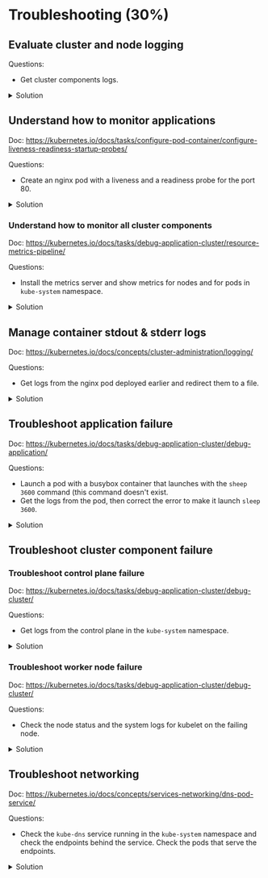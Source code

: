 # Troubleshooting (30%)

## Evaluate cluster and node logging

Questions:
- Get cluster components logs.

<details><summary>Solution</summary>
<p>

Logs depend on how your cluster was deployed.

For our deployment done in [Cluster Architecture, Installation & Configuration](https://github.com/alijahnas/CKA-practice-exercises/blob/master/cluster-architecture-installation-configuration.md) here is how to get logs.

```bash
# Kubelet on all nodes
sudo journalctl -u kubelet

# API server
kubectl -n kube-system logs kube-apiserver-k8s-controlplane

# Controller Manager
kubectl -n kube-system logs kube-controller-manager-k8s-controlplane

# Scheduler
kubectl -n kube-system logs kube-scheduler-k8s-controlplane

```

</p>
</details>

## Understand how to monitor applications

Doc: https://kubernetes.io/docs/tasks/configure-pod-container/configure-liveness-readiness-startup-probes/

Questions:
- Create an nginx pod with a liveness and a readiness probe for the port 80.

<details><summary>Solution</summary>
<p>

pod-ness.yaml:
```yaml
apiVersion: v1
kind: Pod
metadata:
  name: nginx
  labels:
    run: nginx
spec:
  containers:
  - name: nginx
    image: nginx:latest
    readinessProbe:
      httpGet:
        path: /
        port: 80
      initialDelaySeconds: 5
      periodSeconds: 5
    livenessProbe:
      httpGet:
        path: /
        port: 80
```

```bash
kubectl apply -f pod-ness.yaml
kubectl describe pods nginx
...
    Liveness:       http-get http://:80/ delay=0s timeout=1s period=10s #success=1 #failure=3
    Readiness:      http-get http://:80/ delay=5s timeout=1s period=5s #success=1 #failure=3
...

```

</p>
</details>

### Understand how to monitor all cluster components

Doc: https://kubernetes.io/docs/tasks/debug-application-cluster/resource-metrics-pipeline/

Questions:
- Install the metrics server and show metrics for nodes and for pods in `kube-system` namespace.

<details><summary>Solution</summary>
<p>

```bash
git clone https://github.com/kubernetes-sigs/metrics-server
# Add --kubelet-insecure-tls to metrics-server/manifests/base/deployment.yaml if necessary
...
      containers:
      - name: metrics-server
        image: gcr.io/k8s-staging-metrics-server/metrics-server:master
        imagePullPolicy: IfNotPresent
        args:
          - --cert-dir=/tmp
          - --secure-port=443
          - --kubelet-preferred-address-types=InternalIP,ExternalIP,Hostname
          - --kubelet-use-node-status-port
          - --metric-resolution=15s
          - --kubelet-insecure-tls
...

# Deploy the metrics server
kubectl apply -k metrics-server/manifests/base/

# Wait for the server to get metrics and show them
kubectl top nodes
NAME               CPU(cores)   CPU%   MEMORY(bytes)   MEMORY%
k8s-controlplane   271m         13%    1075Mi          28%
k8s-node-1         115m         5%     636Mi           33%
k8s-node-2         97m          4%     564Mi           29%

kubectl top pods -n kube-system
NAME                                       CPU(cores)   MEMORY(bytes)
coredns-558bd4d5db-6cdkr                   6m           11Mi
coredns-558bd4d5db-k9qxs                   5m           19Mi
etcd-k8s-controlplane                      27m          71Mi
kube-apiserver-k8s-controlplane            112m         312Mi
kube-controller-manager-k8s-controlplane   34m          56Mi
kube-flannel-ds-nr5ms                      4m           11Mi
kube-flannel-ds-vl79c                      5m           13Mi
kube-flannel-ds-xvp8z                      7m           14Mi
kube-proxy-jjvc9                           2m           20Mi
kube-proxy-mwwnn                           1m           17Mi
kube-proxy-wr4v7                           1m           21Mi
kube-scheduler-k8s-controlplane            8m           18Mi
metrics-server-ffc48cc6c-g92v8             6m           16Mi
```

</p>
</details>

## Manage container stdout & stderr logs

Doc: https://kubernetes.io/docs/concepts/cluster-administration/logging/

Questions:
- Get logs from the nginx pod deployed earlier and redirect them to a file.

<details><summary>Solution</summary>
<p>

```bash
kubectl logs nginx > nginx.log
```

</p>
</details>

## Troubleshoot application failure

Doc: https://kubernetes.io/docs/tasks/debug-application-cluster/debug-application/

Questions:
- Launch a pod with a busybox container that launches with the `sheep 3600` command (this command doesn't exist.
- Get the logs from the pod, then correct the error to make it launch `sleep 3600`.

<details><summary>Solution</summary>
<p>

podfail.yaml:
```yaml
apiVersion: v1
kind: Pod
metadata:
  labels:
    run: podfail
  name: podfail
spec:
  containers:
  - image: busybox:latest
    name: podfail
    args:
      - sheep
      - "3600"
```

```bash
kubectl apply -f podfail.yaml

kubectl describe pods podfail
...
Warning  Failed     5s (x2 over 6s)  kubelet            Error: failed to create containerd task: OCI runtime create failed: container_linux.go:367: starting container process caused: exec: "sheep": executable file not found in $PATH: unknown
...

kubectl delete -f podfail.yaml
# Change sheep to sleep
kubectl apply -f podfail.yaml
...
Normal  Started    4s    kubelet            Started container podfail #Not failing anymore
...
```

</p>
</details>

## Troubleshoot cluster component failure

### Troubleshoot control plane failure

Doc: https://kubernetes.io/docs/tasks/debug-application-cluster/debug-cluster/

Questions:
- Get logs from the control plane in the `kube-system` namespace.

<details><summary>Solution</summary>
<p>

```bash
# API server
kubectl -n kube-system logs kube-apiserver-k8s-controlplane

# Controller Manager
kubectl -n kube-system logs kube-controller-manager-k8s-controlplane

# Scheduler
kubectl -n kube-system logs kube-scheduler-k8s-controlplane
```

</p>
</details>

### Troubleshoot worker node failure

Doc: https://kubernetes.io/docs/tasks/debug-application-cluster/debug-cluster/

Questions:
- Check the node status and the system logs for kubelet on the failing node.

<details><summary>Solution</summary>
<p>

```bash
kubectl describe node k8s-node-1

# From k8s-node-1 if reachable
sudo journalctl -u kubelet | grep -i error
```

</p>
</details>

## Troubleshoot networking

Doc: https://kubernetes.io/docs/concepts/services-networking/dns-pod-service/

Questions:
- Check the `kube-dns` service running in the `kube-system` namespace and check the endpoints behind the service. Check the pods that serve the endpoints.

<details><summary>Solution</summary>
<p>

```bash
kubectl -n kube-system describe svc kube-dns
Name:              kube-dns
Namespace:         kube-system
Labels:            k8s-app=kube-dns
                   kubernetes.io/cluster-service=true
                   kubernetes.io/name=CoreDNS
Annotations:       prometheus.io/port: 9153
                   prometheus.io/scrape: true
Selector:          k8s-app=kube-dns
Type:              ClusterIP
IP Family Policy:  SingleStack
IP Families:       IPv4
IP:                10.96.0.10
IPs:               10.96.0.10
Port:              dns  53/UDP
TargetPort:        53/UDP
Endpoints:         10.244.1.7:53,10.244.1.8:53
Port:              dns-tcp  53/TCP
TargetPort:        53/TCP
Endpoints:         10.244.1.7:53,10.244.1.8:53
Port:              metrics  9153/TCP
TargetPort:        9153/TCP
Endpoints:         10.244.1.7:9153,10.244.1.8:9153
Session Affinity:  None
Events:            <none>

kubectl -n kube-system describe ep kube-dns
Name:         kube-dns
Namespace:    kube-system
Labels:       k8s-app=kube-dns
              kubernetes.io/cluster-service=true
              kubernetes.io/name=CoreDNS
Annotations:  endpoints.kubernetes.io/last-change-trigger-time: 2021-05-19T08:39:25Z
Subsets:
  Addresses:          10.244.1.7,10.244.1.8
  NotReadyAddresses:  <none>
  Ports:
    Name     Port  Protocol
    ----     ----  --------
    dns-tcp  53    TCP
    dns      53    UDP
    metrics  9153  TCP

Events:  <none>

kubectl -n kube-system get pods -l k8s-app=kube-dns -o wide
NAME                       READY   STATUS    RESTARTS   AGE    IP           NODE         NOMINATED NODE   READINESS GATES
coredns-558bd4d5db-6cdkr   1/1     Running   1          5d3h   10.244.1.8   k8s-node-1   <none>           <none>
coredns-558bd4d5db-k9qxs   1/1     Running   1          5d3h   10.244.1.7   k8s-node-1   <none>           <none>
```

</p>
</details>
